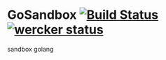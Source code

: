 GoSandbox [![Build Status](https://drone.io/github.com/KyokomiSandbox/GoSandbox/status.png)](https://drone.io/github.com/KyokomiSandbox/GoSandbox/latest) [![wercker status](https://app.wercker.com/status/59c78e28873786b4f53ea6b806aab3bf/s "wercker status")](https://app.wercker.com/project/bykey/59c78e28873786b4f53ea6b806aab3bf)
=========

sandbox golang
